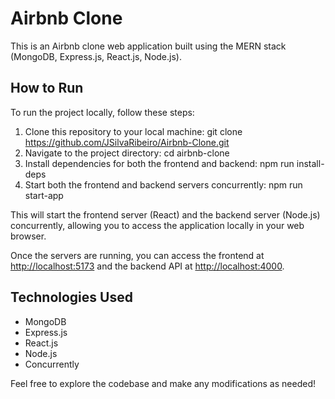 # Airbnb Clone

This is an Airbnb clone web application built using the MERN stack (MongoDB, Express.js, React.js, Node.js).

## How to Run

To run the project locally, follow these steps:

1. Clone this repository to your local machine: git clone https://github.com/JSilvaRibeiro/Airbnb-Clone.git
2. Navigate to the project directory: cd airbnb-clone
3. Install dependencies for both the frontend and backend: npm run install-deps
4. Start both the frontend and backend servers concurrently: npm run start-app


This will start the frontend server (React) and the backend server (Node.js) concurrently, allowing you to access the application locally in your web browser.

Once the servers are running, you can access the frontend at [http://localhost:5173](http://localhost:5173) and the backend API at [http://localhost:4000](http://localhost:4000).

## Technologies Used

- MongoDB
- Express.js
- React.js
- Node.js
- Concurrently

Feel free to explore the codebase and make any modifications as needed!



